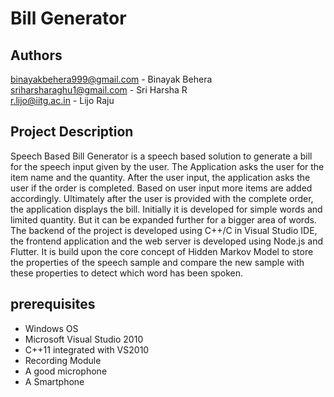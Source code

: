 # Bill Generator
## Authors
 binayakbehera999@gmail.com - Binayak Behera  
 sriharsharaghu1@gmail.com - Sri Harsha R  
 r.lijo@iitg.ac.in - Lijo Raju  
 
## Project Description

Speech Based Bill Generator is a speech based solution to generate a bill for the speech input given by the user. The Application asks the user for the item name and the quantity. After the user input, the application asks the user if the order is completed. Based on user input more items are added accordingly. Ultimately after the user is provided with the complete order, the application displays the bill. Initially it is developed for simple words and limited quantity. But it can be expanded further for a bigger area of words.      
The backend of the project is developed using C++/C in Visual Studio IDE, the frontend application and the web server is developed using Node.js and Flutter. It is build upon the core concept of Hidden Markov Model to store the properties of the speech sample and compare the new sample with these
properties to detect which word has been spoken.

## prerequisites

- Windows OS
- Microsoft Visual Studio 2010
- C++11 integrated with VS2010
- Recording Module
- A good microphone
- A Smartphone
